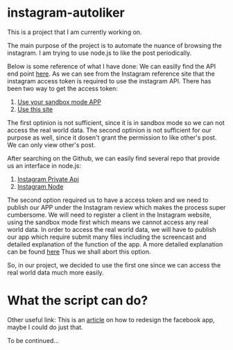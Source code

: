 # instagram-autoliker
This is a project that I am currently working on. 

The main purpose of the project is to automate the nuance of browsing the instagram. I am trying to use node.js to like the post periodically.

Below is some reference of what I have done:
We can easilly find the API end point [here](https://www.instagram.com/developer/endpoints/).
As we can see from the Instagram reference site that the instagram access token is required to use the instagram API. There has been two way to get the access token:

1. [Use your sandbox mode APP](http://jelled.com/instagram/access-token)
2. [Use this site](http://services.chrisriversdesign.com/instagram-token/)

The first optinion is not sufficient, since it is in sandbox mode so we can not access the real world data.
The second optinion is not sufficient for our purpose as well, since it dosen't grant the permission to like other's post. We can only view other's post.

After searching on the Github, we can easily find several repo that provide us an interface in node.js:
1. [Instagram Private Api](https://github.com/huttarichard/instagram-private-api)
2. [Instagram Node](https://github.com/totemstech/instagram-node)

The second option required us to have a access token and we need to publish our APP under the Instagram review which makes the process super cumbersome. We will need to register a client in the Instagram website, using the sandbox mode first which means we cannot access any real world data. In order to access the real world data, we will have to publish our app which require submit many files including the screencast and detailed explanation of the function of the app. A more detailed explanation can be found [here](https://www.instagram.com/developer/review/) Thus we shall abort this option.

So, in our project, we decided to use the first one since we can access the real world data much more easily.

# What the script can do?

Other useful link:
This is an [article](https://medium.freecodecamp.com/i-wanted-to-see-how-far-i-could-push-myself-creatively-so-i-redesigned-instagram-1ff99f28fa8b) on how to redesign the facebook app, maybe I could do just that.

To be continued...
